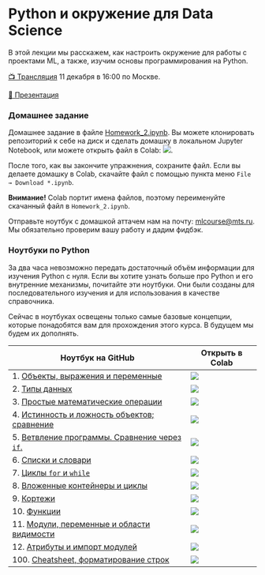 # Python и окружение для Data Science

В этой лекции мы расскажем, как настроить окружение для работы с проектами ML, а также, изучим основы программирования на Python.

[📺 Трансляция](https://youtu.be/1fiCrm5uJjg) 11 декабря в 16:00 по Москве.

[📒 Презентация](https://github.com/mts-machines-learn/ml-course-dec2019/raw/lesson2/2.%20Python%20%D0%B8%20%D0%BE%D0%BA%D1%80%D1%83%D0%B6%D0%B5%D0%BD%D0%B8%D0%B5/slides.pdf)

### Домашнее задание

Домашнее задание в файле [Homework_2.ipynb](https://github.com/mts-machines-learn/ml-course-dec2019/blob/lesson2/2.%20Python%20%D0%B8%20%D0%BE%D0%BA%D1%80%D1%83%D0%B6%D0%B5%D0%BD%D0%B8%D0%B5/Homework_2.ipynb). Вы можете клонировать репозиторий к себе на диск и сделать домашку в локальном Jupyter Notebook, или можете открыть файл в Colab: <a href="https://colab.research.google.com/github/mts-machines-learn/ml-course-dec2019/blob/lesson2/2. Python и окружение/Homework_2.ipynb"><img src="https://colab.research.google.com/assets/colab-badge.svg"/></a>.

После того, как вы закончите упражнения, сохраните файл. Если вы делаете домашку в Colab, скачайте файл с помощью пункта меню `File → Download *.ipynb`.

**Внимание!**  Colab портит имена файлов, поэтому переименуйте скачанный файл в `Homework_2.ipynb`.

Отправьте ноутбук с домашкой аттачем нам на почту: mlcourse@mts.ru. Мы обязательно проверим вашу работу и дадим фидбэк.

### Ноутбуки по Python

За два часа невозможно передать достаточный объём информации для изучения Python с нуля. Если вы хотите узнать больше про Python и его внутренние механизмы, почитайте эти ноутбуки. Они были созданы для последовательного изучения и для использования в качестве справочника.

Сейчас в ноутбуках освещены только самые базовые концепции, которые понадобятся вам для прохождения этого курса. В будущем мы будем их дополнять.

| Ноутбук на GitHub | Открыть в Colab |
| --- | --- |
| 1. [Объекты, выражения и переменные](https://github.com/mts-machines-learn/ml-course-dec2019/blob/lesson2/2.%20Python%20%D0%B8%20%D0%BE%D0%BA%D1%80%D1%83%D0%B6%D0%B5%D0%BD%D0%B8%D0%B5/001_Expressions_vars.ipynb) | <a href="https://colab.research.google.com/github/mts-machines-learn/ml-course-dec2019/blob/lesson2/2. Python и окружение/001_Expressions_vars.ipynb"><img src="https://colab.research.google.com/assets/colab-badge.svg"/></a> |
| 2. [Типы данных](https://github.com/mts-machines-learn/ml-course-dec2019/blob/lesson2/2.%20Python%20%D0%B8%20%D0%BE%D0%BA%D1%80%D1%83%D0%B6%D0%B5%D0%BD%D0%B8%D0%B5/002_Data_types.ipynb) | <a href="https://colab.research.google.com/github/mts-machines-learn/ml-course-dec2019/blob/lesson2/2. Python и окружение/002_Data_types.ipynb"><img src="https://colab.research.google.com/assets/colab-badge.svg"/></a> |
| 3. [Простые математические операции](https://github.com/mts-machines-learn/ml-course-dec2019/blob/lesson2/2.%20Python%20%D0%B8%20%D0%BE%D0%BA%D1%80%D1%83%D0%B6%D0%B5%D0%BD%D0%B8%D0%B5/003_Basic_Math.ipynb) | <a href="https://colab.research.google.com/github/mts-machines-learn/ml-course-dec2019/blob/lesson2/2. Python и окружение/003_Basic_Math.ipynb"><img src="https://colab.research.google.com/assets/colab-badge.svg"/></a> |
| 4. [Истинность и ложность объектов; сравнение](https://github.com/mts-machines-learn/ml-course-dec2019/blob/lesson2/2.%20Python%20%D0%B8%20%D0%BE%D0%BA%D1%80%D1%83%D0%B6%D0%B5%D0%BD%D0%B8%D0%B5/004_Booleans_comparison_v2.ipynb) | <a href="https://colab.research.google.com/github/mts-machines-learn/ml-course-dec2019/blob/lesson2/2. Python и окружение/004_Booleans_comparison_v2.ipynb"><img src="https://colab.research.google.com/assets/colab-badge.svg"/></a> |
| 5. [Ветвление программы. Сравнение через `if`.](https://github.com/mts-machines-learn/ml-course-dec2019/blob/lesson2/2.%20Python%20%D0%B8%20%D0%BE%D0%BA%D1%80%D1%83%D0%B6%D0%B5%D0%BD%D0%B8%D0%B5/005_Blocks_Ifs.ipynb) | <a href="https://colab.research.google.com/github/mts-machines-learn/ml-course-dec2019/blob/lesson2/2. Python и окружение/005_Blocks_Ifs.ipynb"><img src="https://colab.research.google.com/assets/colab-badge.svg"/></a> |
| 6. [Списки и словари](https://github.com/mts-machines-learn/ml-course-dec2019/blob/lesson2/2.%20Python%20%D0%B8%20%D0%BE%D0%BA%D1%80%D1%83%D0%B6%D0%B5%D0%BD%D0%B8%D0%B5/006_Lists_dics_v2.ipynb) | <a href="https://colab.research.google.com/github/mts-machines-learn/ml-course-dec2019/blob/lesson2/2. Python и окружение/006_Lists_dics_v2.ipynb"><img src="https://colab.research.google.com/assets/colab-badge.svg"/></a> |
| 7. [Циклы `for` и `while`](https://github.com/mts-machines-learn/ml-course-dec2019/blob/lesson2/2.%20Python%20%D0%B8%20%D0%BE%D0%BA%D1%80%D1%83%D0%B6%D0%B5%D0%BD%D0%B8%D0%B5/007_loops.ipynb) | <a href="https://colab.research.google.com/github/mts-machines-learn/ml-course-dec2019/blob/lesson2/2. Python и окружение/007_loops.ipynb"><img src="https://colab.research.google.com/assets/colab-badge.svg"/></a> |
| 8. [Вложенные контейнеры и циклы](https://github.com/mts-machines-learn/ml-course-dec2019/blob/lesson2/2.%20Python%20%D0%B8%20%D0%BE%D0%BA%D1%80%D1%83%D0%B6%D0%B5%D0%BD%D0%B8%D0%B5/008_Nested_loops.ipynb) | <a href="https://colab.research.google.com/github/mts-machines-learn/ml-course-dec2019/blob/lesson2/2. Python и окружение/008_Nested_loops.ipynb"><img src="https://colab.research.google.com/assets/colab-badge.svg"/></a> |
| 9. [Кортежи](https://github.com/mts-machines-learn/ml-course-dec2019/blob/lesson2/2.%20Python%20%D0%B8%20%D0%BE%D0%BA%D1%80%D1%83%D0%B6%D0%B5%D0%BD%D0%B8%D0%B5/009_Tuples_loops_dics.ipynb) | <a href="https://colab.research.google.com/github/mts-machines-learn/ml-course-dec2019/blob/lesson2/2. Python и окружение/009_Tuples_loops_dics.ipynb"><img src="https://colab.research.google.com/assets/colab-badge.svg"/></a> |
| 10. [Функции](https://github.com/mts-machines-learn/ml-course-dec2019/blob/lesson2/2.%20Python%20%D0%B8%20%D0%BE%D0%BA%D1%80%D1%83%D0%B6%D0%B5%D0%BD%D0%B8%D0%B5/010_Functions.ipynb) | <a href="https://colab.research.google.com/github/mts-machines-learn/ml-course-dec2019/blob/lesson2/2. Python и окружение/010_Functions.ipynb"><img src="https://colab.research.google.com/assets/colab-badge.svg"/></a> |
| 11. [Модули, переменные и области видимости](https://github.com/mts-machines-learn/ml-course-dec2019/blob/lesson2/2.%20Python%20%D0%B8%20%D0%BE%D0%BA%D1%80%D1%83%D0%B6%D0%B5%D0%BD%D0%B8%D0%B5/011_Modules_functions_scopes.ipynb) | <a href="https://colab.research.google.com/github/mts-machines-learn/ml-course-dec2019/blob/lesson2/2. Python и окружение/011_Modules_functions_scopes.ipynb"><img src="https://colab.research.google.com/assets/colab-badge.svg"/></a> |
| 12. [Атрибуты и импорт модулей](https://github.com/mts-machines-learn/ml-course-dec2019/blob/lesson2/2.%20Python%20%D0%B8%20%D0%BE%D0%BA%D1%80%D1%83%D0%B6%D0%B5%D0%BD%D0%B8%D0%B5/012_Module_imports.ipynb) | <a href="https://colab.research.google.com/github/mts-machines-learn/ml-course-dec2019/blob/lesson2/2. Python и окружение/012_Module_imports.ipynb"><img src="https://colab.research.google.com/assets/colab-badge.svg"/></a> |
| 100. [Cheatsheet, форматирование строк](https://github.com/mts-machines-learn/ml-course-dec2019/blob/lesson2/2.%20Python%20%D0%B8%20%D0%BE%D0%BA%D1%80%D1%83%D0%B6%D0%B5%D0%BD%D0%B8%D0%B5/100_Cheat_sheet.ipynb) | <a href="https://colab.research.google.com/github/mts-machines-learn/ml-course-dec2019/blob/lesson2/2. Python и окружение/100_Cheat_sheet.ipynb"><img src="https://colab.research.google.com/assets/colab-badge.svg"/></a> |